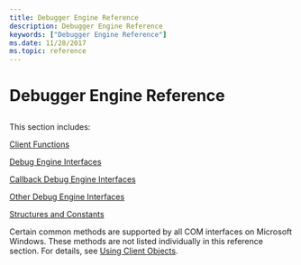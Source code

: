 ```yaml
---
title: Debugger Engine Reference
description: Debugger Engine Reference
keywords: ["Debugger Engine Reference"]
ms.date: 11/28/2017
ms.topic: reference
---
```


# Debugger Engine Reference


## <span id="ddk_debugger_engine_reference_dbx"></span><span id="DDK_DEBUGGER_ENGINE_REFERENCE_DBX"></span>


This section includes:

[Client Functions](./client-com-interfaces.md)

[Debug Engine Interfaces](client-com-interfaces.md)

[Callback Debug Engine Interfaces](./debugbaseeventcallbacks.md)

[Other Debug Engine Interfaces](/windows-hardware/drivers/ddi/dbgeng/index)

[Structures and Constants](/windows-hardware/drivers/ddi/dbgeng/)

Certain common methods are supported by all COM interfaces on Microsoft Windows. These methods are not listed individually in this reference section. For details, see [Using Client Objects](./using-client-objects.md).

 

